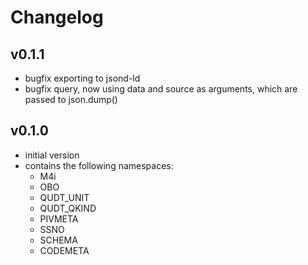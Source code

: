 # Changelog

## v0.1.1

- bugfix exporting to jsond-ld
- bugfix query, now using data and source as arguments, which are passed to json.dump()

## v0.1.0

- initial version
- contains the following namespaces:
    - M4i
    - OBO
    - QUDT_UNIT
    - QUDT_QKIND
    - PIVMETA
    - SSNO
    - SCHEMA
    - CODEMETA